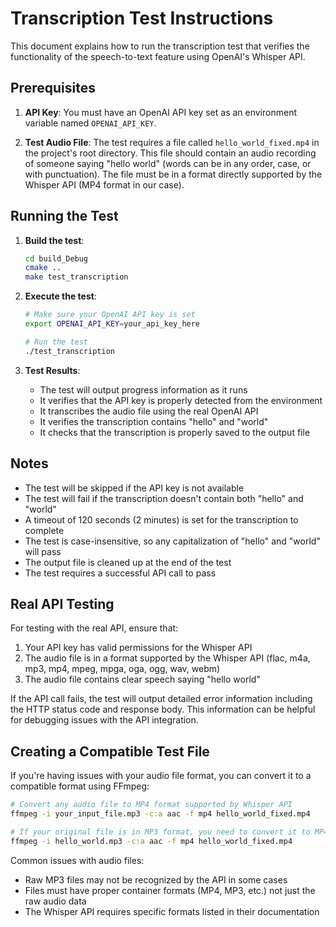 # Transcription Test Instructions

This document explains how to run the transcription test that verifies the functionality of the speech-to-text feature using OpenAI's Whisper API.

## Prerequisites

1. **API Key**: You must have an OpenAI API key set as an environment variable named `OPENAI_API_KEY`.

2. **Test Audio File**: The test requires a file called `hello_world_fixed.mp4` in the project's root directory. This file should contain an audio recording of someone saying "hello world" (words can be in any order, case, or with punctuation). The file must be in a format directly supported by the Whisper API (MP4 format in our case).

## Running the Test

1. **Build the test**:
   ```bash
   cd build_Debug
   cmake ..
   make test_transcription
   ```

2. **Execute the test**:
   ```bash
   # Make sure your OpenAI API key is set
   export OPENAI_API_KEY=your_api_key_here
   
   # Run the test
   ./test_transcription
   ```

3. **Test Results**:
   - The test will output progress information as it runs
   - It verifies that the API key is properly detected from the environment
   - It transcribes the audio file using the real OpenAI API
   - It verifies the transcription contains "hello" and "world"
   - It checks that the transcription is properly saved to the output file

## Notes

- The test will be skipped if the API key is not available
- The test will fail if the transcription doesn't contain both "hello" and "world"
- A timeout of 120 seconds (2 minutes) is set for the transcription to complete
- The test is case-insensitive, so any capitalization of "hello" and "world" will pass
- The output file is cleaned up at the end of the test
- The test requires a successful API call to pass

## Real API Testing

For testing with the real API, ensure that:
1. Your API key has valid permissions for the Whisper API
2. The audio file is in a format supported by the Whisper API (flac, m4a, mp3, mp4, mpeg, mpga, oga, ogg, wav, webm)
3. The audio file contains clear speech saying "hello world"

If the API call fails, the test will output detailed error information including the HTTP status code and response body. This information can be helpful for debugging issues with the API integration.

## Creating a Compatible Test File

If you're having issues with your audio file format, you can convert it to a compatible format using FFmpeg:

```bash
# Convert any audio file to MP4 format supported by Whisper API
ffmpeg -i your_input_file.mp3 -c:a aac -f mp4 hello_world_fixed.mp4

# If your original file is in MP3 format, you need to convert it to MP4 container
ffmpeg -i hello_world.mp3 -c:a aac -f mp4 hello_world_fixed.mp4
```

Common issues with audio files:
- Raw MP3 files may not be recognized by the API in some cases
- Files must have proper container formats (MP4, MP3, etc.) not just the raw audio data
- The Whisper API requires specific formats listed in their documentation
